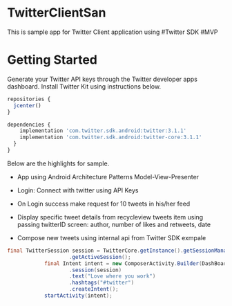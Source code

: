 # TwitterClientSan

This is sample app for  Twitter Client application using #Twitter SDK #MVP

# Getting Started
Generate your Twitter API keys through the Twitter developer apps dashboard.
Install Twitter Kit using instructions below.

```javascript
repositories {
  jcenter()
}

dependencies {
    implementation 'com.twitter.sdk.android:twitter:3.1.1'
    implementation 'com.twitter.sdk.android:twitter-core:3.1.1'
  }
} 
```

Below are the highlights for sample.

- App using Android Architecture Patterns Model-View-Presenter

- Login: Connect with twitter using API Keys

- On Login success  make request for 10 tweets in his/her feed

- Display specific tweet details from recycleview tweets item using passing twitterID screen: author, number of likes and retweets, date

- Compose new tweets using internal api from Twitter SDK exmpale

```java
final TwitterSession session = TwitterCore.getInstance().getSessionManager()
                    .getActiveSession();
            final Intent intent = new ComposerActivity.Builder(DashBoardActivity.this)
                    .session(session)
                    .text("Love where you work")
                    .hashtags("#twitter")
                    .createIntent();
            startActivity(intent);
 ```   
            
